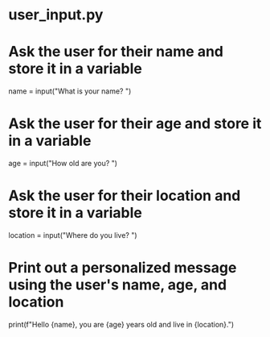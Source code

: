 # user_input.py

# Ask the user for their name and store it in a variable
name = input("What is your name? ")

# Ask the user for their age and store it in a variable
age = input("How old are you? ")

# Ask the user for their location and store it in a variable
location = input("Where do you live? ")

# Print out a personalized message using the user's name, age, and location
print(f"Hello {name}, you are {age} years old and live in {location}.")
